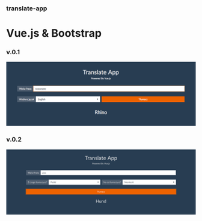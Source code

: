 ### translate-app
# Vue.js & Bootstrap

### v.0.1
![Version 0.1](https://github.com/janmager/translate-app/blob/master/screens/1.png)

### v.0.2
![Version 0.2](https://github.com/janmager/translate-app/blob/master/screens/2.png)
